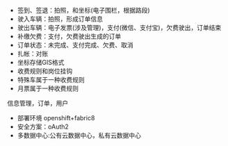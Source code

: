 - 签到、签退：拍照，和坐标(电子围栏，根据路段)
- 驶入车辆：拍照，形成订单信息
- 驶出车辆：电子发票(涉及管理)，支付(微信、支付宝)，欠费驶出，订单结束
- 补缴欠费：支付，欠费驶出生成的订单
- 订单状态：未完成、支付完成、欠费、取消
- 扎帐：对账
- 坐标存储GIS格式
- 收费规则和岗位挂钩
- 特殊车属于一种收费规则
- 月票属于一种收费规则



信息管理，订单，用户



- 部署环境 openshift+fabric8
- 安全方案：oAuth2
- 多数据中心:公有云数据中心，私有云数据中心